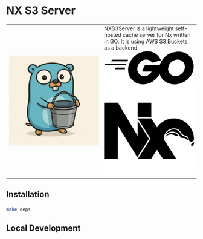 # NX S3 Server

<table>
    <tr>
        <td width="50%" border="0">
            <img src="readme/image.png" width="400px">
        </td>
        <td width="50%" style="vertical-align: top" border="0">
            NXS3Server is a lightweight self-hosted cache server for Nx written in GO. 
            It is using AWS S3 Buckets as a backend.
            <img src="readme/Go_light.svg">
            <img src="readme/Nx_light.svg">
        </td>
    </tr>
</table>

## Installation

```sh
make deps
```

## Local Development
